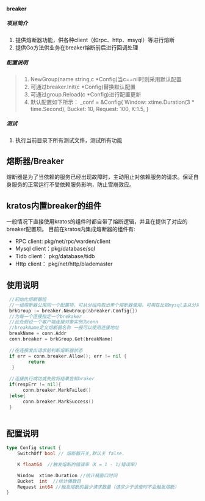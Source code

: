 #### breaker

##### 项目简介
1. 提供熔断器功能，供各种client（如rpc、http、msyql）等进行熔断
2. 提供Go方法供业务在breaker熔断前后进行回调处理

##### 配置说明
> 1. NewGroup(name string,c *Config)当c==nil时则采用默认配置
> 2. 可通过breaker.Init(c *Config)替换默认配置
> 3. 可通过group.Reload(c *Config)进行配置更新
> 4. 默认配置如下所示：
    _conf = &Config{
            Window:  xtime.Duration(3 * time.Second),
            Bucket:  10,
            Request: 100,
            K:1.5,
    }

##### 测试
1. 执行当前目录下所有测试文件，测试所有功能


## 熔断器/Breaker
熔断器是为了当依赖的服务已经出现故障时，主动阻止对依赖服务的请求。保证自身服务的正常运行不受依赖服务影响，防止雪崩效应。

## kratos内置breaker的组件
一般情况下直接使用kratos的组件时都自带了熔断逻辑，并且在提供了对应的breaker配置项。
目前在kratos内集成熔断器的组件有:
- RPC client:  pkg/net/rpc/warden/client
- Mysql client：pkg/database/sql
- Tidb client： pkg/database/tidb
- Http client： pkg/net/http/blademaster

## 使用说明
```go
 //初始化熔断器组
 //一组熔断器公用同一个配置项，可从分组内取出单个熔断器使用。可用在比如mysql主从分离等场景。
 brkGroup := breaker.NewGroup(&breaker.Config{}) 
 //为每一个连接指定一个brekaker
 //此处假设一个客户端连接对象实例为conn
 //breakName定义熔断器名称 一般可以使用连接地址
 breakName = conn.Addr
 conn.breaker = brkGroup.Get(breakName)
 
 //在连接发出请求前判断熔断器状态
 if err = conn.breaker.Allow(); err != nil {
		return
  }
 
 //连接执行成功或失败将结果告知braker
 if(respErr != nil){
      conn.breaker.MarkFailed()
 }else{
      conn.breaker.MarkSuccess()
 }
 
```

## 配置说明
```go
type Config struct {
	SwitchOff bool // 熔断器开关,默认关 false.

	K float64  //触发熔断的错误率（K = 1 - 1/错误率）

	Window  xtime.Duration //统计桶窗口时间
	Bucket  int  //统计桶数目
	Request int64 //触发熔断的最少请求数量（请求少于该值时不会触发熔断）
}
```
